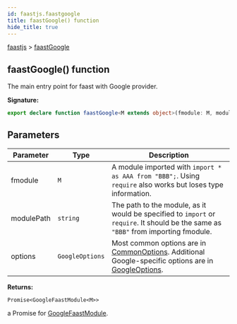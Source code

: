 ```yaml
---
id: faastjs.faastgoogle
title: faastGoogle() function
hide_title: true
---
```

[faastjs](./faastjs.md) &gt; [faastGoogle](./faastjs.faastgoogle.md)

## faastGoogle() function

The main entry point for faast with Google provider.

<b>Signature:</b>

```typescript
export declare function faastGoogle<M extends object>(fmodule: M, modulePath: string, options?: GoogleOptions): Promise<GoogleFaastModule<M>>;
```

## Parameters

|  Parameter | Type | Description |
|  --- | --- | --- |
|  fmodule | <code>M</code> | A module imported with <code>import * as AAA from &quot;BBB&quot;;</code>. Using <code>require</code> also works but loses type information. |
|  modulePath | <code>string</code> | The path to the module, as it would be specified to <code>import</code> or <code>require</code>. It should be the same as <code>&quot;BBB&quot;</code> from importing fmodule. |
|  options | <code>GoogleOptions</code> | Most common options are in [CommonOptions](./faastjs.commonoptions.md)<!-- -->. Additional Google-specific options are in [GoogleOptions](./faastjs.googleoptions.md)<!-- -->. |

<b>Returns:</b>

`Promise<GoogleFaastModule<M>>`

a Promise for [GoogleFaastModule](./faastjs.googlefaastmodule.md)<!-- -->.
